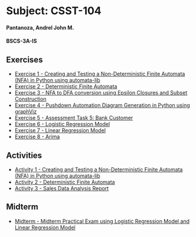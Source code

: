 <!DOCTYPE html>
<html lang="en">
<head>
    <meta charset="UTF-8">
    <meta name="viewport" content="width=device-width, initial-scale=1.0">
    <title>Subject Compilation of Activities</title>
    <link rel="stylesheet" href="style.css">
</head>
<body>
    <div class="container">
        <div class="subject">
            <h1>Subject: CSST-104</h1>
            <h4>Pantanoza, Andrel John M.</h4>
            <h4>BSCS-3A-IS</h4>
            <div class="section">
                <h2>Exercises</h2>
                <ul class="exercises">
                    <li><a href="Pantanoza-Exer1-3A.ipynb" target="_blank">Exercise 1 - Creating and Testing a Non-Deterministic Finite Automata (NFA) in Python using automata-lib</a></li>
                    <li><a href="Pantanoza-Exer2-3A.ipynb" target="_blank">Exercise 2 - Deterministic Finite Automata</a></li>
                    <li><a href="Pantanoza-Exer3-3A.ipynb" target="_blank">Exercise 3 - NFA to DFA conversion using Epsilon Closures and Subset Construction</a></li>
                    <li><a href="Pantanoza-Exer4-3A.ipynb" target="_blank">Exercise 4 - Pushdown Automation Diagram Generation in Python using graphViz</a></li>
                    <li><a href="3A-PANTANOZA-EXER5.ipynb" target="_blank">Exercise 5 - Assessment Task 5: Bank Customer</a></li>
                    <li><a href="3A-PANTANOZA-EXER6.ipynb" target="_blank">Exercise 6 - Logistic Regression Model</a></li>
                    <li><a href="3A-PANTANOZA-EXER7.ipynb" target="_blank">Exercise 7 - Linear Regression Model</a></li>
                    <li><a href="3A-PANTANOZA-EXER8.ipynb" target="_blank">Exercise 8 - Arima</a></li>
                </ul>
            </div>
            <div class="section">
                <h2>Activities</h2>
                <ul class="activities">
                    <li><a href="Pantanoza-Collab-Activity1-3A.ipynb" target="_blank">Activity 1 - Creating and Testing a Non-Deterministic Finite Automata (NFA) in Python using automata-lib</a></li>
                    <li><a href="Pantanoza-Collab-Activity2-3A.ipynb" target="_blank">Activity 2 - Deterministic Finite Automata</a></li>
                    <li><a href="Pantanoza-Collab-Activity3.ipynb" target="_blank">Activity 3 - Sales Data Analysis Report</a></li>
                </ul>
            </div>           
            <div class="section">
                <h2>Midterm</h2>
                <ul class="midterm">
                    <li><a href="3A-PANTANOZA-MIDTERM.ipynb" target="_blank">Midterm - Midterm Practical Exam using Logistic Regression Model and Linear Regression Model</a></li>
                </ul>
            </div>
        </div>
    </div>
</body>
</html>
